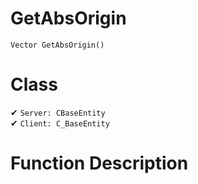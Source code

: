 # GetAbsOrigin
```
Vector GetAbsOrigin()
```
# Class
✔ `Server: CBaseEntity`  
✔ `Client: C_BaseEntity`  

# Function Description

